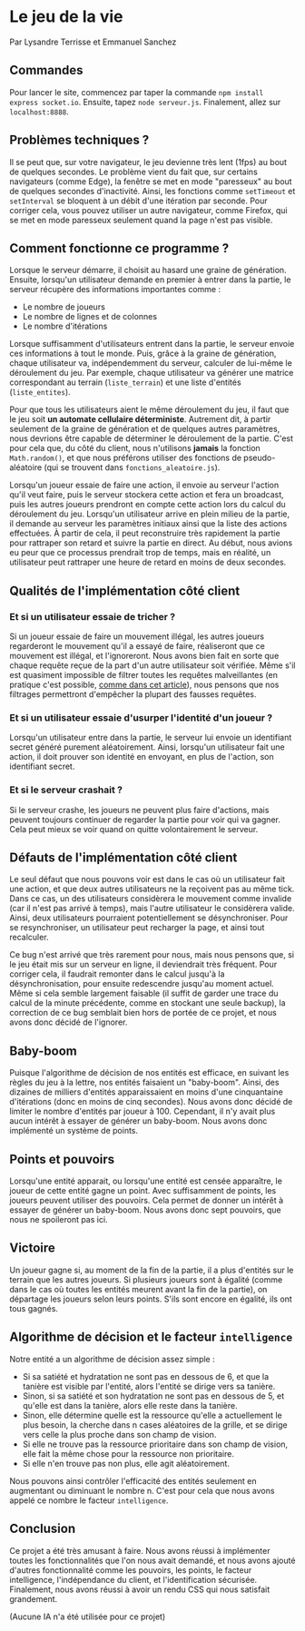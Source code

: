 # Le jeu de la vie
Par Lysandre Terrisse et Emmanuel Sanchez

## Commandes
Pour lancer le site, commencez par taper la commande `npm install express socket.io`.
Ensuite, tapez `node serveur.js`. Finalement, allez sur `localhost:8888`.

## Problèmes techniques ?
Il se peut que, sur votre navigateur, le jeu devienne très lent (1fps) au bout de quelques secondes. Le problème vient du fait que, sur certains navigateurs (comme Edge), la fenêtre se met en mode "paresseux" au bout de quelques secondes d'inactivité. Ainsi, les fonctions comme `setTimeout` et `setInterval` se bloquent à un débit d'une itération par seconde. Pour corriger cela, vous pouvez utiliser un autre navigateur, comme Firefox, qui se met en mode paresseux seulement quand la page n'est pas visible.

## Comment fonctionne ce programme ?
Lorsque le serveur démarre, il choisit au hasard une graine de génération.
Ensuite, lorsqu'un utilisateur demande en premier à entrer dans la partie, le serveur récupère des informations importantes comme :
- Le nombre de joueurs
- Le nombre de lignes et de colonnes
- Le nombre d'itérations

Lorsque suffisamment d'utilisateurs entrent dans la partie, le serveur envoie ces informations à tout le monde.
Puis, grâce à la graine de génération, chaque utilisateur va, indépendemment du serveur, calculer de lui-même le déroulement du jeu. Par exemple, chaque utilisateur va générer une matrice correspondant au terrain (`liste_terrain`) et une liste d'entités (`liste_entites`).

Pour que tous les utilisateurs aient le même déroulement du jeu, il faut que le jeu soit **un automate cellulaire déterministe**. Autrement dit, à partir seulement de la graine de génération et de quelques autres paramètres, nous devrions être capable de déterminer le déroulement de la partie. C'est pour cela que, du côté du client, nous n'utilisons **jamais** la fonction `Math.random()`, et que nous préférons utiliser des fonctions de pseudo-aléatoire (qui se trouvent dans `fonctions_aleatoire.js`).

Lorsqu'un joueur essaie de faire une action, il envoie au serveur l'action qu'il veut faire, puis le serveur stockera cette action et fera un broadcast, puis les autres joueurs prendront en compte cette action lors du calcul du déroulement du jeu. Lorsqu'un utilisateur arrive en plein milieu de la partie, il demande au serveur les paramètres initiaux ainsi que la liste des actions effectuées. À partir de cela, il peut reconstruire très rapidement la partie pour rattraper son retard et suivre la partie en direct. Au début, nous avions eu peur que ce processus prendrait trop de temps, mais en réalité, un utilisateur peut rattraper une heure de retard en moins de deux secondes.

## Qualités de l'implémentation côté client
### Et si un utilisateur essaie de tricher ?
Si un joueur essaie de faire un mouvement illégal, les autres joueurs regarderont le mouvement qu'il a essayé de faire, réaliseront que ce mouvement est illégal, et l'ignoreront. Nous avons bien fait en sorte que chaque requête reçue de la part d'un autre utilisateur soit vérifiée. Même s'il est quasiment impossible de filtrer toutes les requêtes malveillantes (en pratique c'est possible, [comme dans cet article](https://arxiv.org/abs/1304.5087v4)), nous pensons que nos filtrages permettront d'empêcher la plupart des fausses requêtes.

### Et si un utilisateur essaie d'usurper l'identité d'un joueur ?

Lorsqu'un utilisateur entre dans la partie, le serveur lui envoie un identifiant secret généré purement aléatoirement. Ainsi, lorsqu'un utilisateur fait une action, il doit prouver son identité en envoyant, en plus de l'action, son identifiant secret.

### Et si le serveur crashait ?
Si le serveur crashe, les joueurs ne peuvent plus faire d'actions, mais peuvent toujours continuer de regarder la partie pour voir qui va gagner. Cela peut mieux se voir quand on quitte volontairement le serveur.

## Défauts de l'implémentation côté client

Le seul défaut que nous pouvons voir est dans le cas où un utilisateur fait une action, et que deux autres utilisateurs ne la reçoivent pas au même tick. Dans ce cas, un des utilisateurs considèrera le mouvement comme invalide (car il n'est pas arrivé à temps), mais l'autre utilisateur le considèrera valide. Ainsi, deux utilisateurs pourraient potentiellement se désynchroniser. Pour se resynchroniser, un utilisateur peut recharger la page, et ainsi tout recalculer.

Ce bug n'est arrivé que très rarement pour nous, mais nous pensons que, si le jeu était mis sur un serveur en ligne, il deviendrait très fréquent. Pour corriger cela, il faudrait remonter dans le calcul jusqu'à la désynchronisation, pour ensuite redescendre jusqu'au moment actuel. Même si cela semble largement faisable (il suffit de garder une trace du calcul de la minute précédente, comme en stockant une seule backup), la correction de ce bug semblait bien hors de portée de ce projet, et nous avons donc décidé de l'ignorer.

## Baby-boom

Puisque l'algorithme de décision de nos entités est efficace, en suivant les règles du jeu à la lettre, nos entités faisaient un "baby-boom". Ainsi, des dizaines de milliers d'entités apparaissaient en moins d'une cinquantaine d'itérations (donc en moins de cinq secondes). Nous avons donc décidé de limiter le nombre d'entités par joueur à 100. Cependant, il n'y avait plus aucun intérêt à essayer de générer un baby-boom. Nous avons donc implémenté un système de points.

## Points et pouvoirs

Lorsqu'une entité apparait, ou lorsqu'une entité est censée apparaître, le joueur de cette entité gagne un point. Avec suffisamment de points, les joueurs peuvent utiliser des pouvoirs. Cela permet de donner un intérêt à essayer de générer un baby-boom. Nous avons donc sept pouvoirs, que nous ne spoileront pas ici.

## Victoire

Un joueur gagne si, au moment de la fin de la partie, il a plus d'entités sur le terrain que les autres joueurs. Si plusieurs joueurs sont à égalité (comme dans le cas où toutes les entités meurent avant la fin de la partie), on départage les joueurs selon leurs points. S'ils sont encore en égalité, ils ont tous gagnés.

## Algorithme de décision et le facteur `intelligence`

Notre entité a un algorithme de décision assez simple :
- Si sa satiété et hydratation ne sont pas en dessous de 6, et que la tanière est visible par l'entité, alors l'entité se dirige vers sa tanière.
- Sinon, si sa satiété et son hydratation ne sont pas en dessous de 5, et qu'elle est dans la tanière, alors elle reste dans la tanière.
- Sinon, elle détermine quelle est la ressource qu'elle a actuellement le plus besoin, la cherche dans n cases aléatoires de la grille, et se dirige vers celle la plus proche dans son champ de vision.
- Si elle ne trouve pas la ressource prioritaire dans son champ de vision, elle fait la même chose pour la ressource non prioritaire.
- Si elle n'en trouve pas non plus, elle agit aléatoirement.

Nous pouvons ainsi contrôler l'efficacité des entités seulement en augmentant ou diminuant le nombre n. C'est pour cela que nous avons appelé ce nombre le facteur `intelligence`.

## Conclusion

Ce projet a été très amusant à faire. Nous avons réussi à implémenter toutes les fonctionnalités que l'on nous avait demandé, et nous avons ajouté d'autres fonctionnalité comme les pouvoirs, les points, le facteur intelligence, l'indépendance du client, et l'identification sécurisée. Finalement, nous avons réussi à avoir un rendu CSS qui nous satisfait grandement.



(Aucune IA n'a été utilisée pour ce projet)
